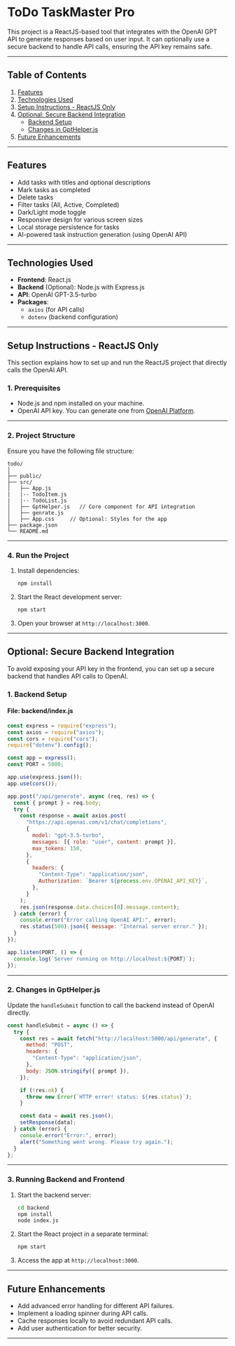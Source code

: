 # **ToDo TaskMaster Pro**

This project is a ReactJS-based tool that integrates with the OpenAI GPT API to generate responses based on user input. It can optionally use a secure backend to handle API calls, ensuring the API key remains safe.

---

## **Table of Contents**
1. [Features](#features)
2. [Technologies Used](#technologies-used)
3. [Setup Instructions - ReactJS Only](#setup-instructions---reactjs-only)
4. [Optional: Secure Backend Integration](#optional-secure-backend-integration)
   - [Backend Setup](#backend-setup)
   - [Changes in GptHelper.js](#changes-in-gpthelperjs)
5. [Future Enhancements](#future-enhancements)

---

## **Features**
- Add tasks with titles and optional descriptions
- Mark tasks as completed
- Delete tasks
- Filter tasks (All, Active, Completed)
- Dark/Light mode toggle
- Responsive design for various screen sizes
- Local storage persistence for tasks
- AI-powered task instruction generation (using OpenAI API)
  
---

## **Technologies Used**
- **Frontend**: React.js
- **Backend** (Optional): Node.js with Express.js
- **API**: OpenAI GPT-3.5-turbo
- **Packages**:
  - `axios` (for API calls)
  - `dotenv` (backend configuration)

---

## **Setup Instructions - ReactJS Only**

This section explains how to set up and run the ReactJS project that directly calls the OpenAI API.

### **1. Prerequisites**
- Node.js and npm installed on your machine.
- OpenAI API key. You can generate one from [OpenAI Platform](https://platform.openai.com).

---

### **2. Project Structure**
Ensure you have the following file structure:

```
todo/
│
├── public/
├── src/
│   ├── App.js
|   |-- TodoItem.js
|   |-- TodoList.js
│   ├── GptHelper.js   // Core component for API integration
│   ├── genrate.js       
│   ├── App.css     // Optional: Styles for the app
├── package.json
└── README.md
```

---

### **4. Run the Project**
1. Install dependencies:
   ```bash
   npm install
   ```

2. Start the React development server:
   ```bash
   npm start
   ```

3. Open your browser at `http://localhost:3000`.

---

## **Optional: Secure Backend Integration**

To avoid exposing your API key in the frontend, you can set up a secure backend that handles API calls to OpenAI.

### **1. Backend Setup**

#### **File: backend/index.js**

```javascript
const express = require("express");
const axios = require("axios");
const cors = require("cors");
require("dotenv").config();

const app = express();
const PORT = 5000;

app.use(express.json());
app.use(cors());

app.post("/api/generate", async (req, res) => {
  const { prompt } = req.body;
  try {
    const response = await axios.post(
      "https://api.openai.com/v1/chat/completions",
      {
        model: "gpt-3.5-turbo",
        messages: [{ role: "user", content: prompt }],
        max_tokens: 150,
      },
      {
        headers: {
          "Content-Type": "application/json",
          Authorization: `Bearer ${process.env.OPENAI_API_KEY}`,
        },
      }
    );
    res.json(response.data.choices[0].message.content);
  } catch (error) {
    console.error("Error calling OpenAI API:", error);
    res.status(500).json({ message: "Internal server error." });
  }
});

app.listen(PORT, () => {
  console.log(`Server running on http://localhost:${PORT}`);
});
```

---

### **2. Changes in GptHelper.js**
Update the `handleSubmit` function to call the backend instead of OpenAI directly.

```javascript
const handleSubmit = async () => {
  try {
    const res = await fetch("http://localhost:5000/api/generate", {
      method: "POST",
      headers: {
        "Content-Type": "application/json",
      },
      body: JSON.stringify({ prompt }),
    });

    if (!res.ok) {
      throw new Error(`HTTP error! status: ${res.status}`);
    }

    const data = await res.json();
    setResponse(data);
  } catch (error) {
    console.error("Error:", error);
    alert("Something went wrong. Please try again.");
  }
};
```

---

### **3. Running Backend and Frontend**
1. Start the backend server:
   ```bash
   cd backend
   npm install
   node index.js
   ```

2. Start the React project in a separate terminal:
   ```bash
   npm start
   ```

3. Access the app at `http://localhost:3000`.

---

## **Future Enhancements**
- Add advanced error handling for different API failures.
- Implement a loading spinner during API calls.
- Cache responses locally to avoid redundant API calls.
- Add user authentication for better security.

---


